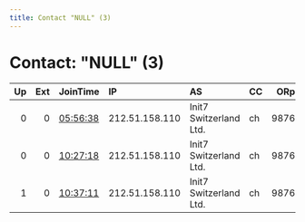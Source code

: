 ```yaml
---
title: Contact "NULL" (3)
---
```


# Contact: "NULL" (3)

|   Up |   Ext | JoinTime                                                                                            | IP             | AS                     | CC   |   ORp |   Dirp | OS    | Version   | Nickname   |   eFamMembers |
|-----:|------:|:----------------------------------------------------------------------------------------------------|:---------------|:-----------------------|:-----|------:|-------:|:------|:----------|:-----------|--------------:|
|    0 |     0 | [05:56:38](https://metrics.torproject.org/rs.html#details/20BE3CA76D370462C02641EB0466F6064BB82757) | 212.51.158.110 | Init7 Switzerland Ltd. | ch   |  9876 |      0 | Linux | 0.4.1.9   | Anonymous  |             1 |
|    0 |     0 | [10:27:18](https://metrics.torproject.org/rs.html#details/130E4B956AD1A1AB2A88B25E797A4A5C75D8F1BA) | 212.51.158.110 | Init7 Switzerland Ltd. | ch   |  9876 |      0 | Linux | 0.4.1.9   | Anonymous  |             1 |
|    1 |     0 | [10:37:11](https://metrics.torproject.org/rs.html#details/64B4813672FD5B425D91254DC5F85B630EF579C7) | 212.51.158.110 | Init7 Switzerland Ltd. | ch   |  9876 |      0 | Linux | 0.4.1.9   | Anonymous  |             1 |
